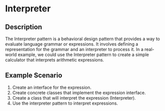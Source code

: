  # Interpreter
 
## Description

The Interpreter pattern is a behavioral design pattern that provides a way to evaluate language grammar or expressions. It involves defining a representation for the grammar and an interpreter to process it. In a real-world example, we could use the Interpreter pattern to create a simple calculator that interprets arithmetic expressions.

## Example Scenario

1. Create an interface for the expression.
2. Create concrete classes that implement the expression interface.
3. Create a class that will interpret the expression (Interpreter).
4. Use the interpreter pattern to interpret expressions.
